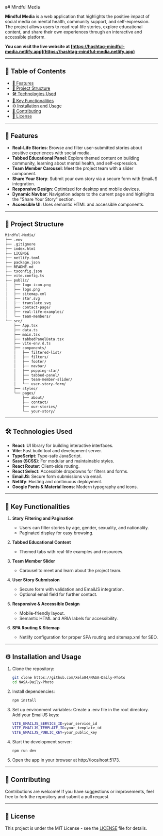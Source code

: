 a# Mindful Media

**Mindful Media** is a web application that highlights the positive impact of social media on mental health, community support, and self-expression. The project allows users to read real-life stories, explore educational content, and share their own experiences through an interactive and accessible platform.

**You can visit the live website at [https://hashtag-mindful-media.netlify.app](https://hashtag-mindful-media.netlify.app)**

---

## 📖 Table of Contents

- [🚀 Features](#-features)
- [📂 Project Structure](#-project-structure)
- [🛠️ Technologies Used](#️-technologies-used)
- [🌟 Key Functionalities](#-key-functionalities)
- [⚙️ Installation and Usage](#️-installation-and-usage)
- [🤝 Contributing](#-contributing)
- [📜 License](#-license)

---

## 🚀 Features

- **Real-Life Stories**: Browse and filter user-submitted stories about positive experiences with social media.
- **Tabbed Educational Panel**: Explore themed content on building community, learning about mental health, and self-expression.
- **Team Member Carousel**: Meet the project team with a slider component.
- **Share Your Story**: Submit your own story via a secure form with EmailJS integration.
- **Responsive Design**: Optimized for desktop and mobile devices.
- **Dynamic Navbar**: Navigation adapts to the current page and highlights the "Share Your Story" section.
- **Accessible UI**: Uses semantic HTML and accessible components.

---

## 📂 Project Structure

```bash
Mindful-Media/
├── .env
├── .gitignore
├── index.html
├── LICENSE
├── netlify.toml
├── package.json
├── README.md
├── tsconfig.json
├── vite.config.ts
├── public/
│   ├── logo-icon.png
│   ├── logo.png
│   ├── sitemap.xml
│   ├── star.svg
│   ├── translate.svg
│   ├── contact-page/
│   ├── real-life-examples/
│   └── team-members/
└── src/
    ├── App.tsx
    ├── data.ts
    ├── main.tsx
    ├── tabbedPanelData.tsx
    ├── vite-env.d.ts
    ├── components/
    │   ├── filtered-list/
    │   ├── filters/
    │   ├── footer/
    │   ├── navbar/
    │   ├── popping-star/
    │   ├── tabbed-panel/
    │   ├── team-member-slider/
    │   └── user-story-form/
    ├── styles/
    └── pages/
        ├── about/
        ├── contact/
        ├── our-stories/
        └── your-story/
```

---

## 🛠️ Technologies Used

- **React**: UI library for building interactive interfaces.
- **Vite**: Fast build tool and development server.
- **TypeScript**: Type-safe JavaScript.
- **Sass (SCSS)**: For modular and maintainable styles.
- **React Router**: Client-side routing.
- **React Select**: Accessible dropdowns for filters and forms.
- **EmailJS**: Secure form submissions via email.
- **Netlify**: Hosting and continuous deployment.
- **Google Fonts & Material Icons**: Modern typography and icons.

---

## 🌟 Key Functionalities

1. **Story Filtering and Pagination**

   - Users can filter stories by age, gender, sexuality, and nationality.
   - Paginated display for easy browsing.

2. **Tabbed Educational Content**

   - Themed tabs with real-life examples and resources.

3. **Team Member Slider**

   - Carousel to meet and learn about the project team.

4. **User Story Submission**

   - Secure form with validation and EmailJS integration.
   - Optional email field for further contact.

5. **Responsive & Accessible Design**

   - Mobile-friendly layout.
   - Semantic HTML and ARIA labels for accessibility.

6. **SPA Routing & Sitemap**
   - Netlify configuration for proper SPA routing and sitemap.xml for SEO.

---

## ⚙️ Installation and Usage

1. Clone the repository:
   ```bash
   git clone https://github.com/Xelo04/NASA-Daily-Photo
   cd NASA-Daily-Photo
   ```
2. Install dependencies:
   ```bash
   npm install
   ```
3. Set up environment variables:
   Create a .env file in the root directory.
   Add your EmailJS keys:
   ```bash
   VITE_EMAILJS_SERVICE_ID=your_service_id
   VITE_EMAILJS_TEMPLATE_ID=your_template_id
   VITE_EMAILJS_PUBLIC_KEY=your_public_key
   ```
4. Start the development server:
   ```bash
   npm run dev
   ```
5. Open the app in your browser at http://localhost:5173.

---

## 🤝 Contributing

Contributions are welcome! If you have suggestions or improvements, feel free to fork the repository and submit a pull request.

---

## 📜 License

This project is under the MIT License - see the [LICENSE](./LICENSE) file for details.
